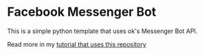 # Facebook Messenger Bot
This is a simple python template that uses ok's Messenger Bot API.

Read more in my [tutorial that uses this repository](https://blog.hartleybrody.com/fb-messenger-bot/)
